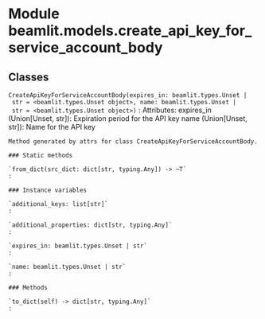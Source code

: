 Module beamlit.models.create_api_key_for_service_account_body
=============================================================

Classes
-------

`CreateApiKeyForServiceAccountBody(expires_in: beamlit.types.Unset | str = <beamlit.types.Unset object>, name: beamlit.types.Unset | str = <beamlit.types.Unset object>)`
:   Attributes:
        expires_in (Union[Unset, str]): Expiration period for the API key
        name (Union[Unset, str]): Name for the API key
    
    Method generated by attrs for class CreateApiKeyForServiceAccountBody.

    ### Static methods

    `from_dict(src_dict: dict[str, typing.Any]) ‑> ~T`
    :

    ### Instance variables

    `additional_keys: list[str]`
    :

    `additional_properties: dict[str, typing.Any]`
    :

    `expires_in: beamlit.types.Unset | str`
    :

    `name: beamlit.types.Unset | str`
    :

    ### Methods

    `to_dict(self) ‑> dict[str, typing.Any]`
    :